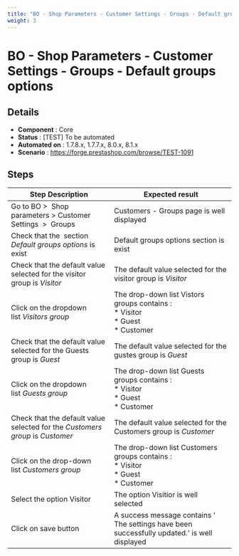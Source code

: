 ```yaml
---
title: "BO - Shop Parameters - Customer Settings - Groups - Default groups options"
weight: 3
---
```


# BO - Shop Parameters - Customer Settings - Groups - Default groups options
## Details
* **Component** : Core
* **Status** : [TEST] To be automated
* **Automated on** : 1.7.8.x, 1.7.7.x, 8.0.x, 8.1.x
* **Scenario** : https://forge.prestashop.com/browse/TEST-1091

## Steps
| Step Description | Expected result |
| ----- | ----- |
| Go to BO >  Shop parameters > Customer Settings  >  Groups | Customers - Groups page is well displayed |
| Check that the  section *Default groups options* is exist | Default groups options section is exist |
| Check that the default value selected for the visitor group is *Visitor* | The default value selected for the visitor group is *Visitor* |
| Click on the dropdown list *Visitors group* | The drop-down list Vistors groups contains :<br> * Visitor<br> * Guest<br> * Customer |
| Check that the default value selected for the Guests group is *Guest* | The default value selected for the gustes group is *Guest* |
| Click on the dropdown list *Guests group* | The drop-down list Guests groups contains :<br> * Visitor<br> * Guest<br> * Customer |
| Check that the default value selected for the *Customers group* is *Customer* | The default value selected for the Customers group is *Customer* |
| Click on the drop-down list *Customers group* | The drop-down list Customers groups contains :<br> * Visitor<br> * Guest<br> * Customer |
| Select the option Visitor | The option Visitior is well selected |
| Click on save button | A success message contains ' The settings have been successfully updated.'  is well displayed |
